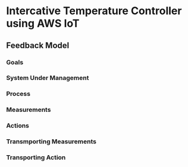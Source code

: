 # Intercative Temperature Controller using AWS IoT

## Feedback Model

### Goals

### System Under Management

### Process

### Measurements

### Actions

### Transmporting Measurements

### Transporting Action
